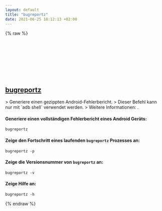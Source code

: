 ```yaml
---
layout: default
title: "bugreportz"
date: 2021-06-25 18:12:13 +02:00
---
```

{% raw %}
<h2 id="bugreportz">
  <a href="/de/android/bugreportz.html">bugreportz</a> <a href="#bugreportz"><svg class="icon">
    <use href="/assets/images/unicode_sprite.svg#link" />
  </svg></a>
</h2>
> Generiere einen gezippten Android-Fehlerbericht.
> Dieser Befehl kann nur mit `adb shell` verwendet werden.
> Weitere Informationen: <https://android.googlesource.com/platform/frameworks/native/+/master/cmds/bugreportz/>.

#### Generiere einen vollständigen Fehlerbericht eines Android Geräts:
```shell
bugreportz
```
#### Zeige den Fortschritt eines laufenden `bugreportz` Prozesses an:
```shell
bugreportz -p
```
#### Zeige die Versionsnummer von `bugreportz` an:
```shell
bugreportz -v
```
#### Zeige Hilfe an:
```shell
bugreportz -h
```
{% endraw %}